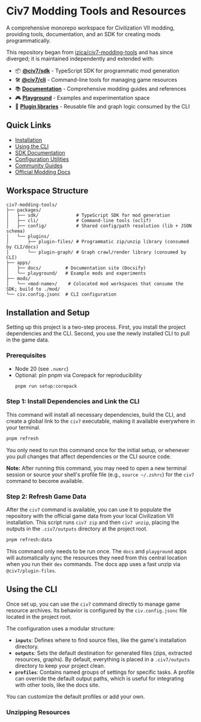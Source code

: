 # Civ7 Modding Tools and Resources

A comprehensive monorepo workspace for Civilization VII modding, providing tools, documentation, and an SDK for creating mods programmatically.

This repository began from [izica/civ7-modding-tools](https://github.com/izica/civ7-modding-tools) and has since diverged; it is maintained independently and extended with:
- 📦 **[@civ7/sdk](packages/sdk)** - TypeScript SDK for programmatic mod generation
- 🛠️ **[@civ7/cli](packages/cli)** - Command-line tools for managing game resources
- 📚 **[Documentation](apps/docs)** - Comprehensive modding guides and references
- 🎮 **[Playground](apps/playground)** - Examples and experimentation space
- 🔌 **[Plugin libraries](packages/plugins)** - Reusable file and graph logic consumed by the CLI

## Quick Links
- [Installation](#installation-and-setup)
- [Using the CLI](#using-the-cli)
- [SDK Documentation](packages/sdk/README.md)
- [Configuration Utilities](packages/config/README.md)
- [Community Guides](apps/docs/site/community/)
- [Official Modding Docs](apps/docs/site/civ7-official/modding/)

## Workspace Structure

```
civ7-modding-tools/
├── packages/
│   ├── sdk/              # TypeScript SDK for mod generation
│   ├── cli/              # Command-line tools (oclif)
│   ├── config/           # Shared config/path resolution (lib + JSON schema)
│   └── plugins/
│       ├── plugin-files/ # Programmatic zip/unzip library (consumed by CLI/docs)
│       └── plugin-graph/ # Graph crawl/render library (consumed by CLI)
├── apps/
│   ├── docs/         # Documentation site (Docsify)
│   └── playground/   # Example mods and experiments
├── mods/
│   └── <mod-name>/    # Colocated mod workspaces that consume the SDK; build to ./mod/
└── civ.config.jsonc  # CLI configuration
```

## Installation and Setup

Setting up this project is a two-step process. First, you install the project dependencies and the CLI. Second, you use the newly installed CLI to pull in the game data.

### Prerequisites
- Node 20 (see `.nvmrc`)
- Optional: pin pnpm via Corepack for reproducibility
  ```bash
  pnpm run setup:corepack
  ```

### Step 1: Install Dependencies and Link the CLI

This command will install all necessary dependencies, build the CLI, and create a global link to the `civ7` executable, making it available everywhere in your terminal.

```bash
pnpm refresh
```
You only need to run this command once for the initial setup, or whenever you pull changes that affect dependencies or the CLI source code.

**Note:** After running this command, you may need to open a new terminal session or source your shell's profile file (e.g., `source ~/.zshrc`) for the `civ7` command to become available.

### Step 2: Refresh Game Data

After the `civ7` command is available, you can use it to populate the repository with the official game data from your local Civilization VII installation. This script runs `civ7 zip` and then `civ7 unzip`, placing the outputs in the `.civ7/outputs` directory at the project root.

```bash
pnpm refresh:data
```

This command only needs to be run once. The `docs` and `playground` apps will automatically sync the resources they need from this central location when you run their `dev` commands. The docs app uses a fast unzip via `@civ7/plugin-files`.

## Using the CLI

Once set up, you can use the `civ7` command directly to manage game resource archives. Its behavior is configured by the `civ.config.jsonc` file located in the project root.

The configuration uses a modular structure:
- **`inputs`**: Defines where to find source files, like the game's installation directory.
- **`outputs`**: Sets the default destination for generated files (zips, extracted resources, graphs). By default, everything is placed in a `.civ7/outputs` directory to keep your project clean.
- **`profiles`**: Contains named groups of settings for specific tasks. A profile can override the default output paths, which is useful for integrating with other tools, like the docs site.

You can customize the default profiles or add your own.

### Unzipping Resources
```
```